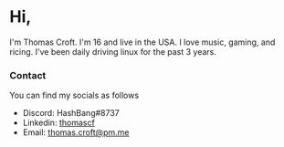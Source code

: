 # Hi,

I'm Thomas Croft. I'm 16 and live in the USA. I love music, gaming, and ricing. I've been daily driving linux for the past 3 years. 

### Contact
You can find my socials as follows
- Discord: HashBang#8737
- Linkedin: [thomascf](https://linkedin.com/in/thomascf/)
- Email: [thomas.croft@pm.me](mailto://thomas.croft@pm.me) 

